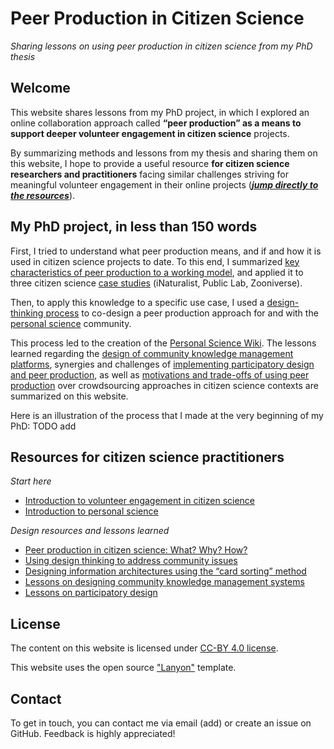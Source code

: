 # Peer Production in Citizen Science
_Sharing lessons on using peer production in citizen science from my PhD thesis_

## Welcome
This website shares lessons from my PhD project, in which I explored an online collaboration approach called **“peer production” as a means to support deeper volunteer engagement in citizen science** projects.

By summarizing methods and lessons from my thesis and sharing them on this website, I hope to provide a useful resource **for citizen science researchers and practitioners** facing similar challenges striving for meaningful volunteer engagement in their online projects ([_**jump directly to the resources**_](#resources-for-citizen-science-practitioners)). 

## My PhD project, in less than 150 words
First, I tried to understand what peer production means, and if and how it is used in citizen science projects to date. To this end, I summarized [key characteristics of peer production to a working model](#), and applied it to three citizen science [case studies](#) (iNaturalist, Public Lab, Zooniverse).

Then, to apply this knowledge to a specific use case, I used a [design-thinking process](#) to co-design a peer production approach for and with the [personal science](#) community.

This process led to the creation of the [Personal Science Wiki](https://wiki.openhumans.org). The lessons learned regarding the [design of community knowledge management platforms](#), synergies and challenges of [implementing participatory design and peer production](#), as well as [motivations and trade-offs of using peer production](#) over crowdsourcing approaches in citizen science contexts are summarized on this website.

Here is an illustration of the process that I made at the very beginning of my PhD: TODO add

## Resources for citizen science practitioners
_Start here_
* [Introduction to volunteer engagement in citizen science](#)
* [Introduction to personal science](#)
  
_Design resources and lessons learned_
* [Peer production in citizen science: What? Why? How?](#)
* [Using design thinking to address community issues](#)
* [Designing information architectures using the “card sorting” method](#)
* [Lessons on designing community knowledge management systems](#)
* [Lessons on participatory design](#)

## License
The content on this website is licensed under [CC-BY 4.0 license](LICENSE.md). 

This website uses the open source ["Lanyon"](https://github.com/poole/lanyon) template.

## Contact
To get in touch, you can contact me via email (add) or create an issue on GitHub. Feedback is highly appreciated! 



